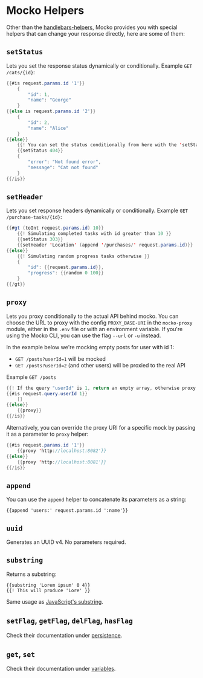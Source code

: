 # Mocko Helpers
Other than the [handlebars-helpers](https://cdt.one/y2xw8gZ), Mocko provides you with
special helpers that can change your response directly, here are some of them:

## `setStatus`
Lets you set the response status dynamically or conditionally.
Example `GET /cats/{id}`:
```java
{{#is request.params.id '1'}}
	{
		"id": 1,
		"name": "George"
	}
{{else is request.params.id '2'}}
	{
		"id": 2,
		"name": "Alice"
	}
{{else}}
	{{! You can set the status conditionally from here with the 'setStatus' helper }}
	{{setStatus 404}}
	{
		"error": "Not found error",
		"message": "Cat not found"
	}
{{/is}}
```


## `setHeader`
Lets you set response headers dynamically or conditionally.
Example `GET /purchase-tasks/{id}`:
```java
{{#gt (toInt request.params.id) 10}}
	{{! Simulating completed tasks with id greater than 10 }}
	{{setStatus 303}}
	{{setHeader 'Location' (append '/purchases/' request.params.id)}}
{{else}}
	{{! Simulating random progress tasks otherwise }}
	{
		"id": {{request.params.id}},
		"progress": {{random 0 100}}
	}
{{/gt}}
```

## `proxy`
Lets you proxy conditionally to the actual API behind mocko. You can choose the URL to proxy with
the config `PROXY_BASE-URI` in the `mocko-proxy` module, either in the `.env` file or with an
environment variable. If you're using the Mocko CLI, you can use the flag `--url` or `-u` instead.

In the example below we're mocking empty posts for user with id 1:

- `GET /posts?userId=1` will be mocked
- `GET /posts?userId=2` (and other users) will be proxied to the real API

Example `GET /posts`
```java
{{! If the query "userId" is 1, return an empty array, otherwise proxy to the real API }}
{{#is request.query.userId 1}}
	[]
{{else}}
	{{proxy}}
{{/is}}
```

Alternatively, you can override the proxy URI for a specific mock by passing it as a parameter to
`proxy` helper:
```java
{{#is request.params.id '1'}}
    {{proxy 'http://localhost:8082'}}
{{else}}
    {{proxy 'http://localhost:8081'}}
{{/is}}
```

## `append`
You can use the `append` helper to concatenate its parameters as a string:
```
{{append 'users:' request.params.id ':name'}}
```

## `uuid`
Generates an UUID v4. No parameters required.

## `substring`
Returns a substring:
```
{{substring 'Lorem ipsum' 0 4}}
{{! This will produce 'Lore' }}
```

Same usage as [JavaScript's substring](https://developer.mozilla.org/pt-BR/docs/Web/JavaScript/Reference/Global_Objects/String/substring).

## `setFlag`, `getFlag`, `delFlag`, `hasFlag`

Check their documentation under [persistence](https://docs.mocko.dev/templating/persistence/).

## `get`, `set`

Check their documentation under [variables](https://docs.mocko.dev/templating/variables/).
